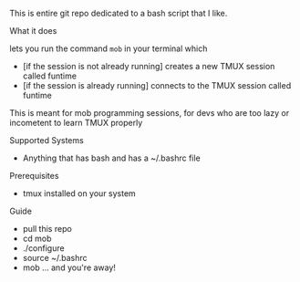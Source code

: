 This is entire git repo dedicated to a bash script that I like.

What it does

lets you run the command `mob` in your terminal which
- [if the session is not already running] creates a new TMUX session called funtime
- [if the session is already running] connects to the TMUX session called funtime

This is meant for mob programming sessions, for devs who are too lazy or incometent to learn TMUX properly

Supported Systems
- Anything that has bash and has a ~/.bashrc file

Prerequisites
- tmux installed on your system

Guide
- pull this repo
- cd mob
- ./configure
- source ~/.bashrc
- mob
... and you're away!
